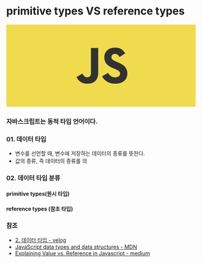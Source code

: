 # primitive types VS reference types

![](../../.gitbook/assets/js.png)

### 자바스크립트는 동적 타입 언어이다.

### 01. 데이터 타입

* 변수를 선언할 때, 변수에 저장하는 데이터의 종류를 뜻한다.
* 값의 종류, 즉 데이터의 종류를 의

### 0**2**.  데이터 타입 분류 

#### primitive types\(원시 타입\) 

#### reference types \(참조 타입\) 



### 참조

* [2. 데이터 타입 - velog](https://velog.io/@yuuuye/2019-09-19-0109-%EC%9E%91%EC%84%B1%EB%90%A8)
* [JavaScript data types and data structures - MDN](https://developer.mozilla.org/en-US/docs/Web/JavaScript/Data_structures#Primitive_values)
* [Explaining Value vs. Reference in Javascript - medium](https://codeburst.io/explaining-value-vs-reference-in-javascript-647a975e12a0)



